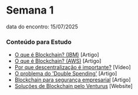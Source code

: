 # Semana 1
data do encontro: 15/07/2025

### Conteúdo para Estudo
- [O que é Blockchain? (IBM)](https://www.ibm.com/br-pt/topics/blockchain) [Artigo]
- [O que é Blockchain? (AWS)](https://aws.amazon.com/pt/what-is/blockchain) [Artigo]
- [Por que descentralização é importante?](https://www.youtube.com/watch?v=JqoGJPMD3Ws) [Vídeo]
- [O problema do 'Double Spending'](https://bchainone.medium.com/como-o-blockchain-resolve-o-problema-do-gasto-duplo-fedb9932eb88) [Artigo]
- [Blockchain para segurança empresarial](https://www.venturus.org.br/insights/blog/blockchain-para-seguranca-empresarial) [Artigo]
- [Soluções de Blockchain pelo Venturus](https://www.venturus.org.br/servicos/blockchain) [Website]
